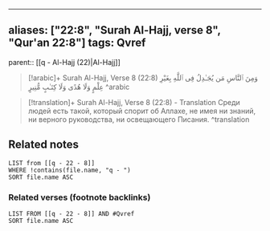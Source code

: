 
---
aliases: ["22:8", "Surah Al-Hajj, verse 8", "Qur'an 22:8"]
tags: Qvref
---

parent:: [[q - Al-Hajj (22)|Al-Hajj]]

> [!arabic]+ Surah Al-Hajj, Verse 8 (22:8)
> <span class="quran-arabic">وَمِنَ ٱلنَّاسِ مَن يُجَـٰدِلُ فِى ٱللَّهِ بِغَيْرِ عِلْمٍ وَلَا هُدًى وَلَا كِتَـٰبٍ مُّنِيرٍ</span>
^arabic

> [!translation]+ Surah Al-Hajj, Verse 8 (22:8) - Translation
> Среди людей есть такой, который спорит об Аллахе, не имея ни знаний, ни верного руководства, ни освещающего Писания.
^translation



## Related notes
```dataview
LIST from [[q - 22 - 8]]
WHERE !contains(file.name, "q - ")
SORT file.name ASC
```

### Related verses (footnote backlinks)
```dataview
LIST FROM [[q - 22 - 8]] AND #Qvref
SORT file.name ASC
```

